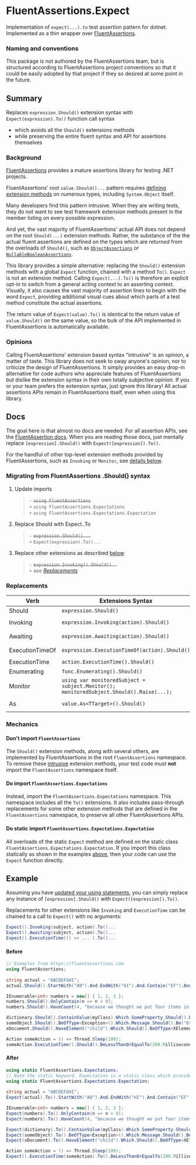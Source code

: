 # FluentAssertions.Expect

Implementation of `expect(...).to` test assertion pattern for dotnet. Implemented as a thin wrapper over [FluentAssertions](https://github.com/fluentassertions/fluentassertions).

### Naming and conventions

This package is not authored by the FluentAssertions team, but is structured according to FluentAssertions project conventions so that it could be easily adopted by that project if they so desired at some point in the future.  

## Summary
 
Replaces `expression.Should()` extension syntax with `Expect(expression).To()` function call syntax
 - which avoids all the `Should()` extensions methods
 - while preserving the entire fluent syntax and API for assertions themselves


### Background

[FluentAssertions](https://github.com/fluentassertions/fluentassertions) provides a mature assertions library for testing .NET projects. 

FluentAssertions' root `value.Should()...` pattern requires [defining extension methods](https://github.com/fluentassertions/fluentassertions/blob/develop/Src/FluentAssertions/AssertionExtensions.cs) on numerous types, including `System.Object` itself. 

Many developers find this pattern intrusive. When they are writing tests, they do not want to see test framework extension methods present in the member listing on every possible expression.

And yet, the vast majority of FluentAssertions' actual API does not depend on the root `Should(...)` extension methods. Rather, the substance of the the actual fluent assertions are defined on the types which are _returned_ from the overloads of `Should()`, such as [`ObjectAssertions`](https://github.com/fluentassertions/fluentassertions/blob/develop/Src/FluentAssertions/Primitives/ObjectAssertions.cs) or [`NullableBooleanAssertions`](https://github.com/fluentassertions/fluentassertions/blob/develop/Src/FluentAssertions/Primitives/NullableBooleanAssertions.cs).

This library provides a simple alternative: replacing the `Should()` extension methods with a global `Expect` function, chained with a method `To()`. `Expect` is not an extension method. Calling `Expect(...).To()` is therefore an explicit opt-in to switch from a general acting context to an asserting context. Visually, it also causes the vast majority of assertion lines to begin with the word `Expect`, providing additional visual cues about which parts of a test method constitute the actual assertions.

The return value of `Expect(value).To()` is identical to the return value of `value.Should()` on the same value, so the bulk of the API implemented in FluentAssertions is automatically available.

### Opinions

Calling FluentAssertions' extension based syntax "intrusive" is an opinion, a matter of taste. This library does not seek to sway anyone's opinion, nor to criticize the design of FluentAssertions. It simply provides an easy drop-in alternative for code authors who appreciate features of FluentAssertions but dislike the extension syntax in their own totally subjective opinion. If you or your team prefers the extension syntax, just ignore this library! All actual assertions APIs remain in FluentAssertions itself, even when using this library.

## Docs

The goal here is that almost no docs are needed. For all assertion APIs, see the [FluentAssertion docs](https://fluentassertions.com/). When you are reading those docs, just mentally replace `[expression].Should()` with `Expect([expression]).To()`. 

For the handful of other top-level extension methods provided by FluentAssertions, such as `Invoking` or `Monitor`, see [details below](#replacements). 

### Migrating from FluentAssertions .Should() syntax
 
1. Update imports
 
    > `-` ~~`using FluentAssertions`~~<br/>
    > `+` `using FluentAssertions.Expectations`<br/>
    > `+` `using FluentAssertions.Expectations.Expectation`

2. Replace Should with Expect..To

    > `-` ~~`expression.Should()...`~~<br/>
    > `+` `Expect(expression).To()...`

3. Replace other extensions as described [below](#replacements)

    > `-` ~~`expression.Invoking().Should()..`~~<br/>
    > `+` *see [Replacements](#replacements)*


   
### Replacements

|Verb|Extensions Syntax|Expectations Syntax|
|-|-|-|
|Should|`expression.Should()`|`Expect(expression).To()`|
|Invoking|`expression.Invoking(action).Should()`|`Expect().Invoking(expression, action).To()`|
|Awaiting|`expression.Awaiting(action).Should()`|`Expect().Awaiting(expression, action).To()`|
|ExecutionTimeOf|`expression.ExecutionTimeOf(action).Should()`|`Expect().ExecutionTimeOf(expression, action).To()`|
|ExecutionTime|`action.ExecutionTime().Should()`|`Expect().ExecutionTime(action).To()`|
|Enumerating|`func.Enumerating().Should()`|`Expect().Enumerating(func).To()`|
|Monitor|`using var monitoredSubject = subject.Monitor();`<br/>`monitoredSubject.Should().Raise(...);`|`using var monitoredSubject = Expect().Monitor(subject);`<br/>`Expect(monitoredSubject).To().Raise(...);`|
|As|`value.As<TTarget>().Should()`|`as` Language keyword: `Expect(value as TTarget).To()`|

### Mechanics

#### Don't import `FluentAssertions`
The `Should()` extension methods, along with several others, are implemented by FluentAssertions in the root `FluentAssertions` namespace. To remove these [intrusive](#opinions) extension methods, your test code must **not** import the `FluentAssertions` namespace itself. 

#### Do import `FluentAssertions.Expectations`

Instead, import the `FluentAssertions.Expectations` namespace. This namespace includes all the `To()` extensions. It also includes pass-through replacements for some other extension methods that are defined in the `FluentAssertions` namespace, to preserve all other FluentAssertions APIs.

#### Do static import `FluentAssertions.Expectations.Expectation`
 
All overloads of the static `Expect` method are defined on the static class `FluentAssertions.Expectations.Expectation`. If you import this class statically as shown in the examples [above](#migrating-from-fluentassertions-should-syntax), then your code can use the `Expect` function directly.

## Example

Assuming you have [updated your using statements](#migrating-from-fluentassertions-should-syntax), you can simply replace any instance of `[expression].Should()` with `Expect([expression]).To()`.

Replacements for other extensions like `Invoking` and `ExecutionTime` can be chained to a call to `Expect()` with no arguments:

```cs
Expect().Invoking(subject, action).To()...
Expect().Awaiting(subject, action).To()...
Expect().ExecutionTime(() => ... ).To()...
```

#### Before

```cs
// Examples from https://fluentassertions.com
using FluentAssertions;
 
string actual = "ABCDEFGHI";
actual.Should().StartWith("AB").And.EndWith("HI").And.Contain("EF").And.HaveLength(9);

IEnumerable<int> numbers = new[] { 1, 2, 3 };
numbers.Should().OnlyContain(n => n > 0);
numbers.Should().HaveCount(4, "because we thought we put four items in the collection");

dictionary.Should().ContainValue(myClass).Which.SomeProperty.Should().BeGreaterThan(0);
someObject.Should().BeOfType<Exception>().Which.Message.Should().Be("Other Message");
xDocument.Should().HaveElement("child").Which.Should().BeOfType<XElement>().And.HaveAttribute("attr", "1");

Action someAction = () => Thread.Sleep(100);
someAction.ExecutionTime().Should().BeLessThanOrEqualTo(200.Milliseconds());
```

#### After

```cs
using static FluentAssertions.Expectations;
// Note the static keyword. Expectation is a static class which provides the static method Expect()
using static FluentAssertions.Expectations.Expectation;
 
string actual = "ABCDEFGHI";
Expect(actual).To().StartWith("AB").And.EndWith("HI").And.Contain("EF").And.HaveLength(9);

IEnumerable<int> numbers = new[] { 1, 2, 3 };
Expect(numbers).To().OnlyContain(n => n > 0);
Expect(numbers).To().HaveCount(4, "because we thought we put four items in the collection");

Expect(dictionary).To().ContainValue(myClass).Which.SomeProperty.Should().BeGreaterThan(0);
Expect(someObject).To().BeOfType<Exception>().Which.Message.Should().Be("Other Message");
Expect(xDocument).To().HaveElement("child").Which.Should().BeOfType<XElement>().And.HaveAttribute("attr", "1");

Action someAction = () => Thread.Sleep(100);
Expect().ExecutionTime(someAction).To().BeLessThanOrEqualTo(200.Milliseconds());
```